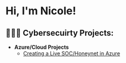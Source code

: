 <h1>Hi, I'm Nicole!</h1>

<h2>👩🏻‍💻 Cybersecuirty Projects:</h2>

- <b>Azure/Cloud Projects</b>
  - [Creating a Live SOC/Honeynet in Azure](https://github.com/NicoleCollier/Cloud-SOC)



<!--
<h2> 🤳 Connect with me:</h2>

[<img align="left" alt="JoshMadakor | Twitter" width="22px" src="https://cdn.jsdelivr.net/npm/simple-icons@v3/icons/twitter.svg" />][twitter]
[<img align="left" alt="JoshMadakor | LinkedIn" width="22px" src="https://cdn.jsdelivr.net/npm/simple-icons@v3/icons/linkedin.svg" />][linkedin]

[twitter]: https://twitter.com/joshmadakor
[linkedin]: https://linkedin.com/in/joshmadakor

-->

